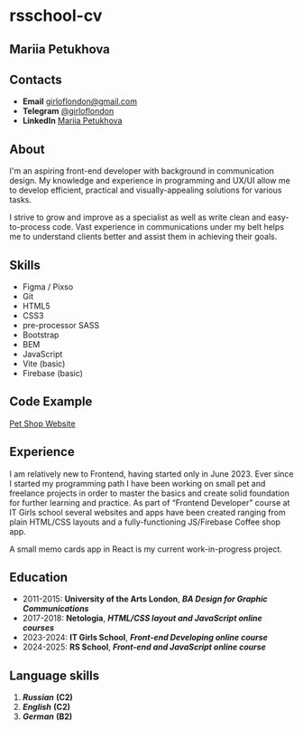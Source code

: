 # rsschool-cv

## Mariia Petukhova

## Contacts

- **Email** [girloflondon@gmail.com](girloflondon@gmail.com)
- **Telegram** [@girloflondon](https://t.me/girloflondon)
- **LinkedIn** [Mariia Petukhova](https://www.linkedin.com/in/mariia-petukhova-77388725/)

## About

I'm an aspiring front-end developer with background in communication design. My knowledge and experience in programming and UX/UI allow me to develop efficient, practical and visually-appealing solutions for various tasks.

I strive to grow and improve as a specialist as well as write clean and easy-to-process code. Vast experience in communications under my belt helps me to understand clients better and assist them in achieving their goals.

## Skills

- Figma / Pixso
- Git
- HTML5
- CSS3
- pre-processor SASS
- Bootstrap
- BEM
- JavaScript
- Vite (basic)
- Firebase (basic)

## Code Example

[Pet Shop Website](https://girloflondon.github.io/test_pet_care/)

## Experience

I am relatively new to Frontend, having started only in June 2023. Ever since I started my programming path I have been working on small pet and freelance projects in order to master the basics and create solid foundation for further learning and practice. As part of “Frontend Developer” course at IT Girls school several websites and apps have been created ranging from plain HTML/CSS layouts and a fully-functioning JS/Firebase Coffee shop app.

A small memo cards app in React is my current work-in-progress project.

## Education

- 2011-2015: **University of the Arts London**, **_BA Design for Graphic Communications_**
- 2017-2018: **Netologia**, **_HTML/CSS layout and JavaScript online courses_**
- 2023-2024: **IT Girls School**, **_Front-end Developing online course_**
- 2024-2025: **RS School**, **_Front-end and JavaScript online course_**

## Language skills

1. **_Russian_** **(C2)**
2. **_English_** **(C2)**
3. **_German_** **(B2)**

